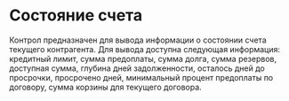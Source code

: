 ﻿---
description: 2.4.7
---
# Состояние счета
Контрол предназначен для вывода информации о состоянии счета текущего контрагента.
Для вывода доступна следующая информация: кредитный лимит, сумма предоплаты, сумма долга, сумма резервов, доступная сумма, глубина дней задолженности, осталось дней до просрочки, просрочено дней, минимальный процент предоплаты по договору, сумма корзины для текущего договора.
